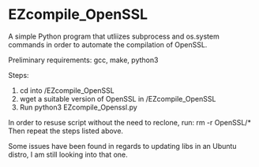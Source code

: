 # EZcompile_OpenSSL
A simple Python program that utliizes subprocess and os.system commands in order to automate the compilation of OpenSSL.

Preliminary requirements: gcc, make, python3 

Steps:
1. cd into /EZcompile_OpenSSL
2. wget a suitable version of OpenSSL in /EZcompile_OpenSSL
3. Run python3 EZcompile_Openssl.py

In order to resuse script without the need to reclone, 
run: rm -r OpenSSL/*
Then repeat the steps listed above.

Some issues have been found in regards to updating libs in an Ubuntu distro, I am still looking into that one.

